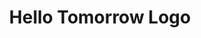 ---
slug: x-hellotomorrow
title: Hello Tomorrow Logo
photo: /img/portfolio/hello-tomorrow.jpg
category: x-references
subcategory: reference
sort: 1
reference: yes
---